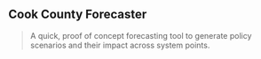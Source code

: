 ## Cook County Forecaster
> A quick, proof of concept forecasting tool to generate policy scenarios and their impact across system points.